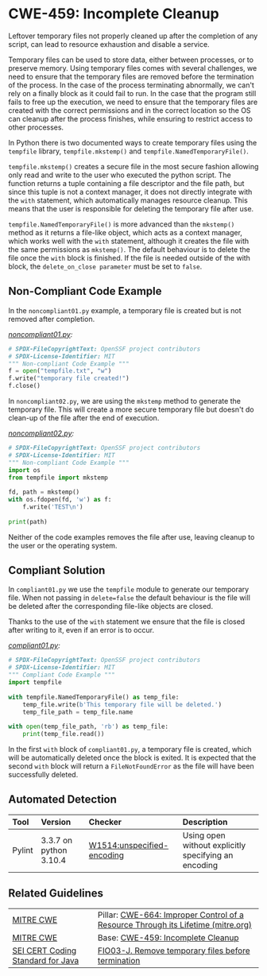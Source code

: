 # CWE-459: Incomplete Cleanup

Leftover temporary files not properly cleaned up after the completion of any script, can lead to resource exhaustion and disable a service.

Temporary files can be used to store data, either between processes, or to preserve memory. Using temporary files comes with several challenges, we need to ensure that the temporary files are removed before the termination of the process. In the case of the process terminating abnormally, we can't rely on a finally block as it could fail to run. In the case that the program still fails to free up the execution, we need to ensure that the temporary files are created with the correct permissions and in the correct location so the OS can cleanup after the process finishes, while ensuring to restrict access to other processes.

In Python there is two documented ways to create temporary files using the `tempfile` library, `tempfile.mkstemp()` and `tempfile.NamedTemporaryFile()`.

`tempfile.mkstemp()` creates a secure file in the most secure fashion allowing only read and write to the user who executed the python script. The function returns a tuple containing a file descriptor and the file path, but since this tuple is not a context manager, it does not directly integrate with the `with` statement, which automatically manages resource cleanup. This means that the user is responsible for deleting the temporary file after use.  

`tempfile.NamedTemporaryFile()` is more advanced than the `mkstemp()` method as it returns a file-like object, which acts as a context manager, which works well with the `with` statement, although it creates the file with the same permissions as `mkstemp()`. The default behaviour is to delete the file once the `with` block is finished. If the file is needed outside of the with block, the `delete_on_close parameter` must be set to `false`.

## Non-Compliant Code Example

In the `noncompliant01.py` example, a temporary file is created but is not removed after completion.

*[noncompliant01.py](noncompliant01.py):*

```python
# SPDX-FileCopyrightText: OpenSSF project contributors
# SPDX-License-Identifier: MIT
""" Non-compliant Code Example """
f = open("tempfile.txt", "w")
f.write("temporary file created!")
f.close()
```

In `noncompliant02.py`, we are using the `mkstemp` method to generate the temporary file. This will create a more secure temporary file but doesn't do clean-up of the file after the end of execution.

*[noncompliant02.py](noncompliant02.py):*

```python
# SPDX-FileCopyrightText: OpenSSF project contributors
# SPDX-License-Identifier: MIT
""" Non-compliant Code Example """
import os
from tempfile import mkstemp
 
fd, path = mkstemp()
with os.fdopen(fd, 'w') as f:
    f.write('TEST\n')
 
print(path)
```

Neither of the code examples removes the file after use, leaving cleanup to the user or the operating system.

## Compliant Solution

In `compliant01.py` we use the `tempfile` module to generate our temporary file. When not passing in `delete=false` the default behaviour is the file will be deleted after the corresponding file-like objects are closed.

Thanks to the use of the `with` statement we ensure that the file is closed after writing to it, even if an error is to occur.

*[compliant01.py](compliant01.py):*

```python
# SPDX-FileCopyrightText: OpenSSF project contributors
# SPDX-License-Identifier: MIT
""" Compliant Code Example """
import tempfile
 
with tempfile.NamedTemporaryFile() as temp_file:
    temp_file.write(b'This temporary file will be deleted.')
    temp_file_path = temp_file.name
 
with open(temp_file_path, 'rb') as temp_file:
    print(temp_file.read())
```

In the first `with` block of `compliant01.py`, a temporary file is created, which will be automatically deleted once the block is exited. It is expected that the second `with` block will return a `FileNotFoundError` as the file will have been successfully deleted.

## Automated Detection

|Tool|Version|Checker|Description|
|:---|:---|:---|:---|
|Pylint|3.3.7 on python 3.10.4|[W1514:unspecified-encoding](https://pylint.readthedocs.io/en/latest/user_guide/messages/warning/unspecified-encoding.html)|Using open without explicitly specifying an encoding|

## Related Guidelines

|||
|:---|:---|
|[MITRE CWE](http://cwe.mitre.org/)|Pillar: [CWE-664: Improper Control of a Resource Through its Lifetime (mitre.org)](https://cwe.mitre.org/data/definitions/664.html)|
|[MITRE CWE](http://cwe.mitre.org/)|Base: [CWE-459: Incomplete Cleanup](https://cwe.mitre.org/data/definitions/459.html)|
|[SEI CERT Coding Standard for Java](https://wiki.sei.cmu.edu/confluence/display/java/SEI+CERT+Oracle+Coding+Standard+for+Java)|[FIO03-J. Remove temporary files before termination](https://wiki.sei.cmu.edu/confluence/display/java/FIO03-J.+Remove+temporary+files+before+termination)|
